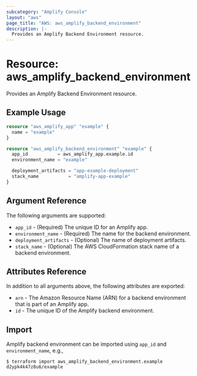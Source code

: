 ```yaml
---
subcategory: "Amplify Console"
layout: "aws"
page_title: "AWS: aws_amplify_backend_environment"
description: |-
  Provides an Amplify Backend Environment resource.
---
```


# Resource: aws_amplify_backend_environment

Provides an Amplify Backend Environment resource.

## Example Usage

```terraform
resource "aws_amplify_app" "example" {
  name = "example"
}

resource "aws_amplify_backend_environment" "example" {
  app_id           = aws_amplify_app.example.id
  environment_name = "example"

  deployment_artifacts = "app-example-deployment"
  stack_name           = "amplify-app-example"
}
```

## Argument Reference

The following arguments are supported:

* `app_id` - (Required) The unique ID for an Amplify app.
* `environment_name` - (Required) The name for the backend environment.
* `deployment_artifacts` - (Optional) The name of deployment artifacts.
* `stack_name` - (Optional) The AWS CloudFormation stack name of a backend environment.

## Attributes Reference

In addition to all arguments above, the following attributes are exported:

* `arn` - The Amazon Resource Name (ARN) for a backend environment that is part of an Amplify app.
* `id` - The unique ID of the Amplify backend environment.

## Import

Amplify backend environment can be imported using `app_id` and `environment_name`, e.g.,

```
$ terraform import aws_amplify_backend_environment.example d2ypk4k47z8u6/example
```
